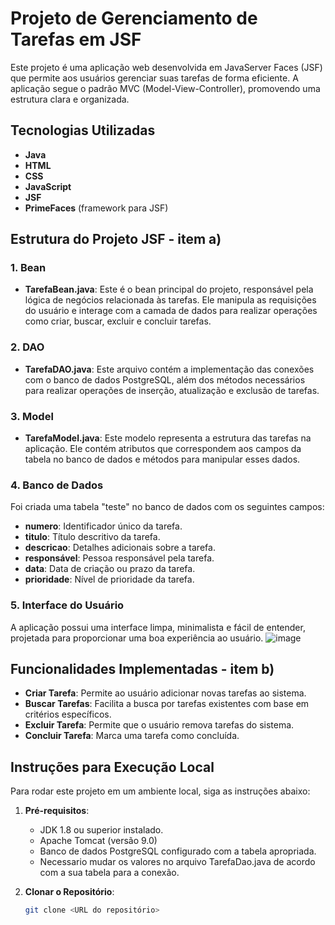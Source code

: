 # Projeto de Gerenciamento de Tarefas em JSF

Este projeto é uma aplicação web desenvolvida em JavaServer Faces (JSF) que permite aos usuários gerenciar suas tarefas de forma eficiente. A aplicação segue o padrão MVC (Model-View-Controller), promovendo uma estrutura clara e organizada.


## Tecnologias Utilizadas
- **Java**
- **HTML**
- **CSS**
- **JavaScript**
- **JSF**
- **PrimeFaces** (framework para JSF)


## Estrutura do Projeto JSF - item a)

### 1. **Bean**
- **TarefaBean.java**: Este é o bean principal do projeto, responsável pela lógica de negócios relacionada às tarefas. Ele manipula as requisições do usuário e interage com a camada de dados para realizar operações como criar, buscar, excluir e concluir tarefas.

### 2. **DAO**
- **TarefaDAO.java**: Este arquivo contém a implementação das conexões com o banco de dados PostgreSQL, além dos métodos necessários para realizar operações de inserção, atualização e exclusão de tarefas.

### 3. **Model**
- **TarefaModel.java**: Este modelo representa a estrutura das tarefas na aplicação. Ele contém atributos que correspondem aos campos da tabela no banco de dados e métodos para manipular esses dados.

### 4. **Banco de Dados**
Foi criada uma tabela "teste" no banco de dados com os seguintes campos:
- **numero**: Identificador único da tarefa.
- **titulo**: Título descritivo da tarefa.
- **descricao**: Detalhes adicionais sobre a tarefa.
- **responsável**: Pessoa responsável pela tarefa.
- **data**: Data de criação ou prazo da tarefa.
- **prioridade**: Nível de prioridade da tarefa.

### 5. **Interface do Usuário**
A aplicação possui uma interface limpa, minimalista e fácil de entender, projetada para proporcionar uma boa experiência ao usuário.
![image](https://github.com/user-attachments/assets/5c1c3b28-eebc-4f41-b8f7-8376cc1fe6d0)


## Funcionalidades Implementadas - item b)
- **Criar Tarefa**: Permite ao usuário adicionar novas tarefas ao sistema.
- **Buscar Tarefas**: Facilita a busca por tarefas existentes com base em critérios específicos.
- **Excluir Tarefa**: Permite que o usuário remova tarefas do sistema.
- **Concluir Tarefa**: Marca uma tarefa como concluída.

## Instruções para Execução Local

Para rodar este projeto em um ambiente local, siga as instruções abaixo:

1. **Pré-requisitos**:
   - JDK 1.8 ou superior instalado.
   - Apache Tomcat (versão 9.0)
   - Banco de dados PostgreSQL configurado com a tabela apropriada.
   - Necessario mudar os valores no arquivo TarefaDao.java de acordo com a sua tabela para a conexão. 

2. **Clonar o Repositório**:
   ```bash
   git clone <URL do repositório>
